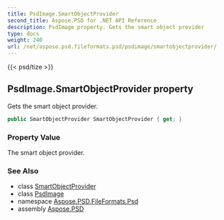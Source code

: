 ```yaml
---
title: PsdImage.SmartObjectProvider
second_title: Aspose.PSD for .NET API Reference
description: PsdImage property. Gets the smart object provider
type: docs
weight: 240
url: /net/aspose.psd.fileformats.psd/psdimage/smartobjectprovider/
---
```

{{< psd/tize >}}
## PsdImage.SmartObjectProvider property

Gets the smart object provider.

```csharp
public SmartObjectProvider SmartObjectProvider { get; }
```

### Property Value

The smart object provider.

### See Also

* class [SmartObjectProvider](../../smartobjectprovider/)
* class [PsdImage](../)
* namespace [Aspose.PSD.FileFormats.Psd](../../psdimage/)
* assembly [Aspose.PSD](../../../)


